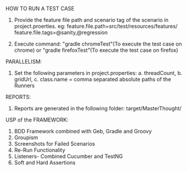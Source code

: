 HOW TO RUN A TEST CASE
1. Provide the feature file path and scenario tag of the scenario in project.proerties.
    eg: feature.file.path=src/test/resources/features/
        feature.file.tags=@sanity,@regression
        
2. Execute command: "gradle chromeTest"(To execute the test case on chrome) or "gradle firefoxTest"(To execute the test case on firefox)      
        
PARALLELISM:
1. Set the following parameters in project.properties:
    a. threadCount, 
    b. gridUrl, 
    c. class.name = comma separated absolute paths of the Runners
    
REPORTS:
1. Reports are generated in the following folder: target/MasterThought/    
    
USP of the FRAMEWORK:
1. BDD Framework combined with Geb, Gradle and Groovy
2. Groupism
3. Screenshots for Failed Scenarios
4. Re-Run Functionality
5. Listeners- Combined Cucumber and TestNG
6. Soft and Hard Assertions
